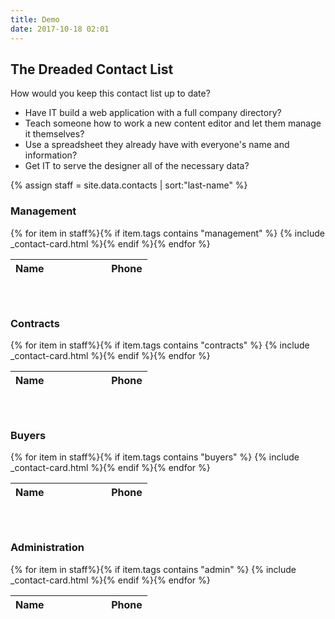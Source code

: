 ```yaml
---
title: Demo
date: 2017-10-18 02:01
---
```


## The Dreaded Contact List

How would you keep this contact list up to date?

- Have IT build a web application with a full company directory?
- Teach someone how to work a new content editor and let them manage it themselves?
- Use a spreadsheet they already have with everyone's name and information?
- Get IT to serve the designer all of the necessary data?

{% assign staff = site.data.contacts | sort:"last-name" %}
<h3>Management</h3>
<table class="tableLarge">
  <thead>
    <tr>
      <th scope="col">Name</th>
      <th scope="col" style="width:30%">Phone</th>
    </tr>
  </thead>
  <tbody>
  {% for item in staff%}{% if item.tags contains "management" %}
  {% include _contact-card.html %}{% endif %}{% endfor %}
  </tbody>
</table>
<h3>Contracts</h3>
<table class="tableLarge">
  <thead>
    <tr>
      <th scope="col">Name</th>
      <th scope="col" style="width:30%">Phone</th>
    </tr>
  </thead>
  <tbody>
  {% for item in staff%}{% if item.tags contains "contracts" %}
  {% include _contact-card.html %}{% endif %}{% endfor %}
  </tbody>
</table>
<h3>Buyers</h3>
<table class="tableLarge">
  <thead>
    <tr>
      <th scope="col">Name</th>
      <th scope="col" style="width:30%">Phone</th>
    </tr>
  </thead>
  <tbody>
  {% for item in staff%}{% if item.tags contains "buyers" %}
  {% include _contact-card.html %}{% endif %}{% endfor %}
  </tbody>
</table>
<h3>Administration</h3>
<table class="tableLarge">
  <thead>
    <tr>
      <th scope="col">Name</th>
      <th scope="col" style="width:30%">Phone</th>
    </tr>
  </thead>
  <tbody>
  {% for item in staff%}{% if item.tags contains "admin" %}
  {% include _contact-card.html %}{% endif %}{% endfor %}
  </tbody>
</table>
<style>
table {width: 100%;margin:1em auto 4em auto}
th {text-align: left}
</style>
